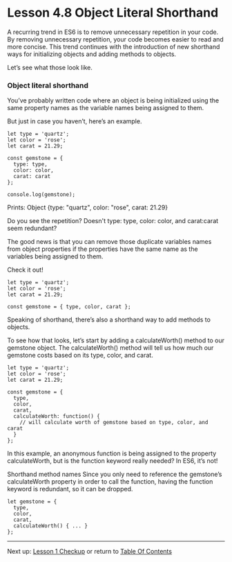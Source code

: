 # Lesson 4.8 Object Literal Shorthand

A recurring trend in ES6 is to remove unnecessary repetition in your code. By removing unnecessary repetition, your code becomes easier to read and more concise. This trend continues with the introduction of new shorthand ways for initializing objects and adding methods to objects.

Let’s see what those look like.

### Object literal shorthand
You’ve probably written code where an object is being initialized using the same property names as the variable names being assigned to them.

But just in case you haven’t, here’s an example.
```
let type = 'quartz';
let color = 'rose';
let carat = 21.29;

const gemstone = {
  type: type,
  color: color,
  carat: carat
};

console.log(gemstone);
```
Prints: Object {type: "quartz", color: "rose", carat: 21.29}

Do you see the repetition? Doesn't type: type, color: color, and carat:carat seem redundant?

The good news is that you can remove those duplicate variables names from object properties if the properties have the same name as the variables being assigned to them.

Check it out!
```
let type = 'quartz';
let color = 'rose';
let carat = 21.29;

const gemstone = { type, color, carat };
```

Speaking of shorthand, there’s also a shorthand way to add methods to objects.

To see how that looks, let’s start by adding a calculateWorth() method to our gemstone object. The calculateWorth() method will tell us how much our gemstone costs based on its type, color, and carat.
```
let type = 'quartz';
let color = 'rose';
let carat = 21.29;

const gemstone = {
  type,
  color,
  carat,
  calculateWorth: function() {
    // will calculate worth of gemstone based on type, color, and carat
  }
};
```
In this example, an anonymous function is being assigned to the property calculateWorth, but is the function keyword really needed? In ES6, it’s not!

Shorthand method names
Since you only need to reference the gemstone’s calculateWorth property in order to call the function, having the function keyword is redundant, so it can be dropped.
```
let gemstone = {
  type,
  color,
  carat,
  calculateWorth() { ... }
};
```
- - -
Next up: [Lesson 1 Checkup](ND024_Part3_Lesson04_09.md) or return to [Table Of Contents](./ND024_TableOfContents.md)
